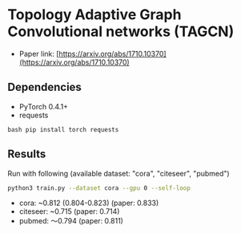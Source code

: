 Topology Adaptive Graph Convolutional networks (TAGCN)
============

- Paper link: [https://arxiv.org/abs/1710.10370](https://arxiv.org/abs/1710.10370)

Dependencies
------------
- PyTorch 0.4.1+
- requests

``bash
pip install torch requests
``

Results
-------
Run with following (available dataset: "cora", "citeseer", "pubmed")
```bash
python3 train.py --dataset cora --gpu 0 --self-loop
```

* cora: ~0.812 (0.804-0.823) (paper: 0.833)
* citeseer: ~0.715 (paper: 0.714)
* pubmed: ～0.794 (paper: 0.811)